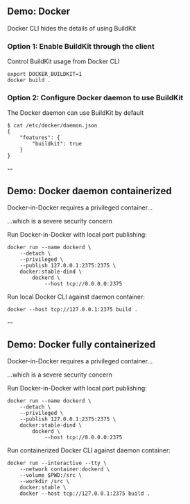 ## Demo: Docker

Docker CLI hides the details of using BuildKit

### Option 1: Enable BuildKit through the client

Control BuildKit usage from Docker CLI

```plaintext
export DOCKER_BUILDKIT=1
docker build .
```

### Option 2: Configure Docker daemon to use BuildKit

The Docker daemon can use BuildKit by default

```plaintext
$ cat /etc/docker/daemon.json
{
    "features": {
        "buildkit": true
    }
}
```

--

## Demo: Docker daemon containerized

Docker-in-Docker requires a privileged container...

...which is a severe security concern

Run Docker-in-Docker with local port publishing:

```plaintext
docker run --name dockerd \
    --detach \
    --privileged \
    --publish 127.0.0.1:2375:2375 \
    docker:stable-dind \
        dockerd \
            --host tcp://0.0.0.0:2375
```

Run local Docker CLI against daemon container:

```plaintext
docker --host tcp://127.0.0.1:2375 build .
```

--

## Demo: Docker fully containerized

Docker-in-Docker requires a privileged container...

...which is a severe security concern

Run Docker-in-Docker with local port publishing:

```plaintext
docker run --name dockerd \
    --detach \
    --privileged \
    --publish 127.0.0.1:2375:2375 \
    docker:stable-dind \
        dockerd \
            --host tcp://0.0.0.0:2375
```

Run containerized Docker CLI against daemon container:

```plaintext
docker run --interactive --tty \
    --network container:dockerd \
    --volume $PWD:/src \
    --workdir /src \
    docker:stable \
    docker --host tcp://127.0.0.1:2375 build .
```
